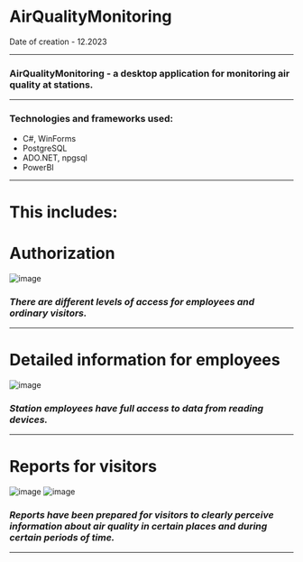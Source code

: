 # AirQualityMonitoring

Date of creation - 12.2023
____
### AirQualityMonitoring - a desktop application for monitoring air quality at stations.
____
### Technologies and frameworks used:
- C#, WinForms
- PostgreSQL
- ADO.NET, npgsql
- PowerBI
____
# This includes: 

# **Authorization**

![image](https://github.com/Semachko/AirQualityMonitoring/assets/124003664/0fedc412-1ec5-4699-b9c1-9c2da28850ff)

### *There are different levels of access for employees and ordinary visitors.*

____

# **Detailed information for employees**

![image](https://github.com/Semachko/AirQualityMonitoring/assets/124003664/349ace43-55ff-4535-ba67-420518a32255)

### *Station employees have full access to data from reading devices.*

____

# **Reports for visitors**

![image](https://github.com/Semachko/AirQualityMonitoring/assets/124003664/6a61fdd2-8439-41a1-bb72-7e3d9964d903)
![image](https://github.com/Semachko/AirQualityMonitoring/assets/124003664/dfb5bc9a-4ab1-4c05-9990-cc3b13ad16e2)


### *Reports have been prepared for visitors to clearly perceive information about air quality in certain places and during certain periods of time.*

____
